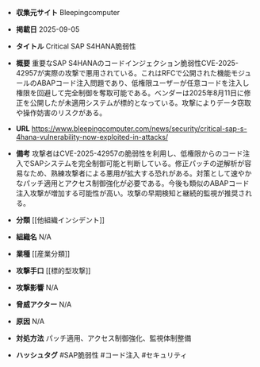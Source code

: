 - **収集元サイト**
Bleepingcomputer

- **掲載日**
2025-09-05

- **タイトル**
Critical SAP S4HANA脆弱性

- **概要**
重要なSAP S4HANAのコードインジェクション脆弱性CVE-2025-42957が実際の攻撃で悪用されている。これはRFCで公開された機能モジュールのABAPコード注入問題であり、低権限ユーザーが任意コードを注入し権限を回避して完全制御を奪取可能である。ベンダーは2025年8月11日に修正を公開したが未適用システムが標的となっている。攻撃によりデータ窃取や操作妨害のリスクがある。

- **URL**
https://www.bleepingcomputer.com/news/security/critical-sap-s-4hana-vulnerability-now-exploited-in-attacks/

- **備考**
攻撃者はCVE-2025-42957の脆弱性を利用し、低権限からのコード注入でSAPシステムを完全制御可能と判断している。修正パッチの逆解析が容易なため、熟練攻撃者による悪用が拡大する恐れがある。対策として速やかなパッチ適用とアクセス制御強化が必要である。今後も類似のABAPコード注入攻撃が増加する可能性が高い。攻撃の早期検知と継続的監視が推奨される。

- **分類**
[[他組織インシデント]]

- **組織名**
N/A

- **業種**
[[産業分類]]

- **攻撃手口**
[[標的型攻撃]]

- **攻撃影響**
N/A

- **脅威アクター**
N/A

- **原因**
N/A

- **対処方法**
パッチ適用、アクセス制御強化、監視体制整備

- **ハッシュタグ**
#SAP脆弱性 #コード注入 #セキュリティ
